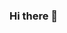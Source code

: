 ### Hi there 👋

<!--
**siteshmehta/siteshmehta** is a ✨ _special_ ✨ repository because its `README.md` (this file) appears on your GitHub profile.

Here are some ideas to get you started:

- 🔭 I’m currently working on website development
- 🌱 I’m currently learning web development technology
- 🤔 I’m looking for help with Android technology 
- 📫 How to reach me: mehtasitesh@gmail.com


Take a look on my profile
https://siteshmehta.github.io/
